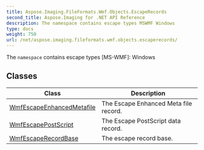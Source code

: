 ```yaml
---
title: Aspose.Imaging.FileFormats.Wmf.Objects.EscapeRecords
second_title: Aspose.Imaging for .NET API Reference
description: The namespace contains escape types MSWMF Windows
type: docs
weight: 750
url: /net/aspose.imaging.fileformats.wmf.objects.escaperecords/
---
```

The `namespace` contains escape types [MS-WMF]: Windows

## Classes

| Class | Description |
| --- | --- |
| [WmfEscapeEnhancedMetafile](./wmfescapeenhancedmetafile/) | The Escape Enhanced Meta file record. |
| [WmfEscapePostScript](./wmfescapepostscript/) | The Escape PostScript data record. |
| [WmfEscapeRecordBase](./wmfescaperecordbase/) | The escape record base. |


